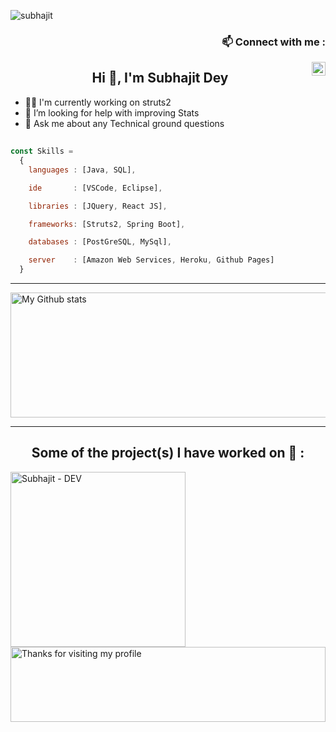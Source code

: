 <!-- - 👋 Hi, I’m Subhajit Dey
- 👀 I’m interested in ...
- 🌱 I’m currently learning ...
- 💞️ I’m looking to collaborate on ...
- 📫 How to reach me ... 
- 🔭 👨‍💻 😄 ⚡ 🤔 💬 👨 💻 
-->

<!---
subhajit-98/subhajit-98 is a ✨ special ✨ repository because its `README.md` (this file) appears on your GitHub profile.
You can click the Preview link to take a look at your changes.
--->
<p align="left"> <img src="https://komarev.com/ghpvc/?username=subhajit-98" alt="subhajit" /> </p>

<h3 align="right" font-family="fangsong">📫 Connect with me :</h3>
<!-- <a href="">
  <img align="right" alt="Subhajit Dey - LinkedIn" width="22px" src="https://upload.wikimedia.org/wikipedia/commons/thumb/e/e9/Linkedin_icon.svg/256px-Linkedin_icon.svg.png"/>
</a> -->
<a href="https://www.linkedin.com/in/subhajit-dey-9905ab209/" target="_tab">
  <!-- <img align="right" alt="Subhajit Dey - LinkedIn" width="22px" src="https://cdn.jsdelivr.net/npm/simple-icons@3.13.0/icons/linkedin.svg"/> --> 
<img align="right" alt="Subhajit Dey - LinkedIn" width="22px" src="https://cdn4.iconfinder.com/data/icons/social-messaging-ui-color-shapes-2-free/128/social-linkedin-circle-512.png"/>
</a>
<!-- <a href="https://www.facebook.com/profile.php?id=100063676179237">
  <img align="right" alt="Subhajit Deyr - Facebook" width="22px" src="https://cdn.jsdelivr.net/npm/simple-icons@v3/icons/facebook.svg"/> -->
</a>

<h2 align="center">Hi 👋, I'm Subhajit Dey</h2>

- 👨‍💻 I'm currently working on struts2
- 🌱 I’m looking for help with improving Stats
- 💬 Ask me about any Technical ground questions
<h2> </h2>

<!-- ```js
const Skills = 
  {
    languages : [C, C++, Python, Java, XML],

    ide       : [VS Code, Android Studio],

    libraries : [Volley, Glide, JQuery, PyMysql, Tkinter, React JS],

    frameworks: [Django],

    databases : [Sqlite3, MySql],

    platforms : [Amazon Web Services, Heroku, Github Pages]

    OS        : [LINUX, Windows]
  }
``` -->
```js
const Skills = 
  {
    languages : [Java, SQL],

    ide       : [VSCode, Eclipse],

    libraries : [JQuery, React JS],

    frameworks: [Struts2, Spring Boot],

    databases : [PostGreSQL, MySql],

    server    : [Amazon Web Services, Heroku, Github Pages]
  }
```

---
<img alt="My Github stats" align="center" border-radius="40px" width="800px" height="200px" src="https://github-readme-stats.vercel.app/api?username=subhajit-98&count_private=true&show_icons=true&hide_border=true&theme=react" href="https://github.com/=subhajit-98"/>

---

<h2 align="center">Some of the project(s) I have worked on 👀 :</h2>
<a href="https://dey-subhajit.github.io/weather-forcust/" target="_blank">
  <img align="left"  alt="Subhajit - DEV" src="https://github.com/subhajit-98/subhajit-98/blob/main/ProjectImage_1.png" width="280px">
</a>
<!-- <a href="http://www.techninetyeight.com/" target="_blank">
  <img align="left"  alt="Subhajit - DEV" src="https://github.com/subhajit-98/subhajit-98/blob/main/my_portfolio_home_page.png" width="280px">
</a> -->

<img height="120" alt="Thanks for visiting my profile" width="100%" src="https://github.com/dibyendu415/dibyendu415/blob/master/marquee.svg" />
